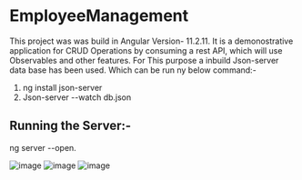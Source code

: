 # EmployeeManagement

This project was  was build in Angular Version- 11.2.11.
It is a demonostrative application for CRUD Operations by consuming a rest API, which will use Observables and other features.
For This purpose a inbuild Json-server data base has been used.
Which can be run ny below command:-

1. ng install json-server
2. Json-server --watch db.json

## Running the Server:-

ng server --open.



![image](https://user-images.githubusercontent.com/16533326/119271918-58853680-bc21-11eb-975f-eb8063f9444e.png)
![image](https://user-images.githubusercontent.com/16533326/119271953-781c5f00-bc21-11eb-8bc7-4f9c651e1daa.png)
![image](https://user-images.githubusercontent.com/16533326/119271967-85d1e480-bc21-11eb-9439-d8ecc12caf48.png)
